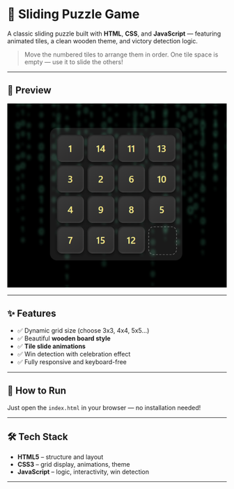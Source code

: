 # 🧩 Sliding Puzzle Game

A classic sliding puzzle built with **HTML**, **CSS**, and **JavaScript** — featuring animated tiles, a clean wooden theme, and victory detection logic.

> Move the numbered tiles to arrange them in order. One tile space is empty — use it to slide the others!

---

## 📸 Preview

![Sliding Puzzle Preview](pzl.png)

---

## ✨ Features

- ✅ Dynamic grid size (choose 3x3, 4x4, 5x5…)
- ✅ Beautiful **wooden board style**
- ✅ **Tile slide animations**
- ✅ Win detection with celebration effect
- ✅ Fully responsive and keyboard-free

---

## 🚀 How to Run

Just open the `index.html` in your browser — no installation needed!

---

## 🛠 Tech Stack

- **HTML5** – structure and layout
- **CSS3** – grid display, animations, theme
- **JavaScript** – logic, interactivity, win detection

---

